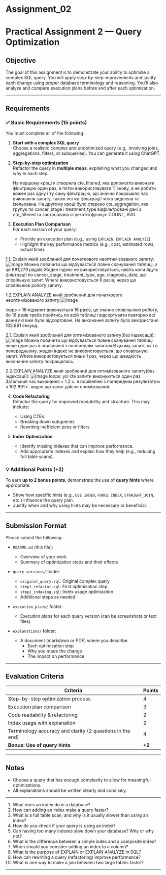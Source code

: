 # Assignment_02
# Practical Assignment 2 — Query Optimization

## Objective

The goal of this assignment is to demonstrate your ability to optimize a complex SQL query. You will apply step-by-step improvements and justify each change using proper database terminology and reasoning. You'll also analyze and compare execution plans before and after each optimization.

---

## Requirements

### ✅ Basic Requirements (15 points)

You must complete all of the following:

1. **Start with a complex SQL query**  
   Choose a realistic complex and unoptimized query (e.g., involving joins, aggregations, filters, or subqueries). You can generate it using ChatGPT.

2. **Step-by-step optimization**  
   Refactor the query in **multiple steps**, explaining what you changed and why in each step.

   На першому кроці я створила cte_filtered, яка допомогла виконати фільтрацію один раз, а потім використовувати її знову, а не робити кожен раз одну і ту саму фільтрацію, що значно покрашило час виконання запиту, також логіка фільтрації чітко виділена та ізольована. На другому кроці було стврено cte_aggregation, яка групує по cancer_stage і treatment_type відфільтровані дані з cte_filtered та застосовано агрегатні функції: COUNT, AVG.

3. **Execution Plan Comparison**  
   For each version of your query:
   - Provide an execution plan (e.g., using `EXPLAIN`, `EXPLAIN ANALYZE`).
   - Highlight the key performance metrics (e.g., cost, estimated rows, actual time).

1.1. Explain який зроблений для початкового неоптимізованого запиту: ![image](https://github.com/user-attachments/assets/404790d6-8cfc-4560-aa97-73c0d5bacacd)
Можна побачити що відбувається повне сканування таблиці, а це 881,279 рядків.Жоден індекс не використовується, навіть коли йдуть фільтрації по cancer_stage, treatment_type, age, diagnosis_date, що сповільную запит. Where використовується 6 разів, через що сповільнює роботу запиту.

1.2.EXPLAIN ANALYZE який зроблений для початкового неоптимізованого запиту:![image](https://github.com/user-attachments/assets/35a15479-49ac-4022-a139-802429bbd7b3)

loops = 16:підзапит виконується 16 разів, це значно сповільнюю роботу, бо 16 разів треба пройтись по всій таблиці і відсортувати повторно всі данні які вже були відсортовані.
На виконання запиту було використано 102.891 секунд.

2.1. Explain який зроблений для оптимізованого запиту(без індексації):![image](https://github.com/user-attachments/assets/c14896d5-c030-4c2b-84f2-c22f9a977f8e)
Можна побачити що відбувається повне сканування таблиці лище один раз в порівнянні з попереднім запитом.В цьому запиті, як і в попередньому, жоден індекс не використовується, що сповільную запит. Where використовується лише 1 раз, через що швидкість виконання запиту покращилась.

2.2.EXPLAIN ANALYZE який зроблений для оптимізованого запиту(без індексації):   ![image](https://github.com/user-attachments/assets/586868ff-db28-447a-b4c7-171643a5bdc3)
loops: усі cte запити виконуються один раз
Загальний час виконання = 1.2 с. в порівнянні з попереднім результатом в 102.891 с. видно що запит дійсно опимізований.


4. **Code Refactoring**  
   Refactor the query for improved readability and structure. This may include:
   - Using CTEs
   - Breaking down subqueries
   - Rewriting inefficient joins or filters

5. **Index Optimization**  
   - Identify missing indexes that can improve performance.
   - Add appropriate indexes and explain how they help (e.g., reducing full table scans).

### 💡 Additional Points (+2)
To earn **up to 2 bonus points**, demonstrate the use of **query hints** where appropriate:
- Show how specific hints (e.g., `USE INDEX`, `FORCE INDEX`, `STRAIGHT_JOIN`, etc.) influence the query plan.
- Justify when and why using hints may be necessary or beneficial.

---

## Submission Format

Please submit the following:

- `README.md` (this file): 
  - Overview of your work
  - Summary of optimization steps and their effects

- `query_versions/` folder:
  - `original_query.sql`: Original complex query
  - `step1_refactor.sql`: First optimization step
  - `step2_indexing.sql`: Index usage optimization
  - Additional steps as needed

- `execution_plans/` folder:
  - Execution plans for each query version (can be screenshots or text files)

- `explanations/` folder:
  - A document (markdown or PDF) where you describe:
    - Each optimization step
    - Why you made the change
    - The impact on performance

---

## Evaluation Criteria

| Criteria                                                   | Points |
|------------------------------------------------------------|--------|
| Step-by-step optimization process                          | 4      |
| Execution plan comparison                                  | 3      |
| Code readability & refactoring                             | 2      |
| Index usage with explanation                               | 2      |
| Terminology accuracy and clarity (2 questions in the  end) | 4      |
| **Bonus: Use of query hints**                              | **+2** |

---

## Notes

- Choose a query that has enough complexity to allow for meaningful optimizations.
- All explanations should be written clearly and concisely.

---

1. What does an index do in a database? 
2. How can adding an index make a query faster? 
3. What is a full table scan, and why is it usually slower than using an index? 
4. How do you check if your query is using an index? 
5. Can having too many indexes slow down your database? Why or why not? 
6. What is the difference between a simple index and a composite index? 
7. When should you consider adding an index to a column? 
8. What is the purpose of EXPLAIN or EXPLAIN ANALYZE in SQL? 
9. How can rewriting a query (refactoring) improve performance? 
10. What is one way to make a join between two large tables faster?

---
